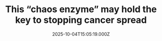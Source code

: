 ---
title: "This “chaos enzyme” may hold the key to stopping cancer spread"
date: 2025-10-04T15:05:19.000Z
category: Health
externalLink: "https://www.sciencedaily.com/releases/2025/10/251004092858.htm"
image: ""
excerpt: "A Weill Cornell Medicine team has found that triple-negative breast cancer depends on the enzyme EZH2 to spread. By silencing key genes, EZH2 drives chaotic cell divisions and fuels metastasis. Blocking EZH2 restored stability and prevented cancer cells from traveling to distant organs. This discovery opens the door to new therapies that may finally tame this aggressive disease.…"
---